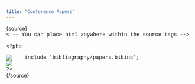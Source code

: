 ```yaml
---
title: "Conference Papers"
---
```

<p>{source}<span style="font-family: courier new, courier, monospace;"><br /><span>&lt;</span>!-- You can place html anywhere within the source tags --<span>&gt;</span><br /><br /><span>&lt;</span>?php</span></p>
<p><span style="font-family: courier new, courier, monospace;"><img src="plugins/editors-xtd/sourcerer/images/tab.png" alt="&nbsp;&nbsp;&nbsp;&nbsp;" border="0" />include 'bibliography/papers.bibinc';<br /><img src="plugins/editors-xtd/sourcerer/images/tab.png" alt="&nbsp;&nbsp;&nbsp;&nbsp;" border="0" /><br />?<span>&gt;</span><br /></span>{/source}</p>